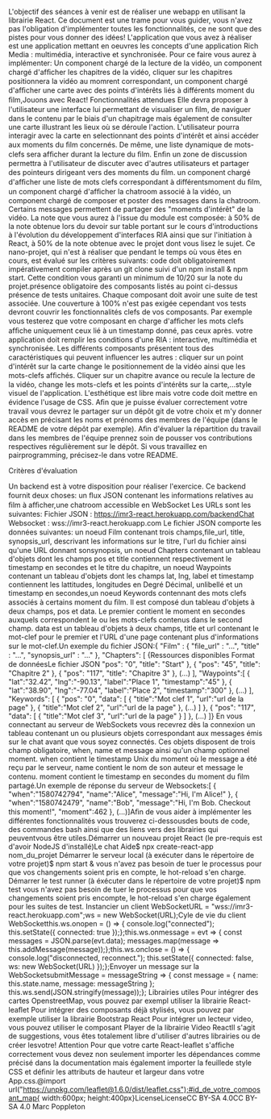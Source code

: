 L'objectif des séances à venir est de réaliser une webapp en utilisant la librairie React.
Ce document est une trame pour vous guider, vous n'avez pas l'obligation d'implémenter toutes
les fonctionnalités, ce ne sont que des pistes pour vous donner des idées!
L'application que vous avez à réaliser est une application mettant en oeuvres les concepts
d'une application Rich Media : multimédia, interactive et synchronisée.
Pour ce faire vous aurez à implémenter:
Un component chargé de la lecture de la vidéo,
un component chargé d'afﬁcher les chapitres de la vidéo, cliquer sur les chapitres
positionnera la vidéo au momrent correspondant,
un component chargé d'afﬁcher une carte avec des points d'intérêts liés à différents
moment du ﬁlm,Jouons avec React!
Fonctionnalités attendues
Elle devra proposer à l'utilisateur une interface lui permettant de visualiser
un ﬁlm, de naviguer dans le contenu par le biais d'un chapitrage mais
également de consulter une carte illustrant les lieux où se déroule l'action.
L'utilisateur pourra interagir avec la carte en selectionnant des points
d'intérêt et ainsi accéder aux moments du ﬁlm concernés. De même, une
liste dynamique de mots-clefs sera afﬁcher durant la lecture du ﬁlm. Enﬁn
un zone de discussion permettra à l'utilisateur de discuter avec d'autres
utilisateurs et partager des pointeurs dirigeant vers des moments du ﬁlm.
un component chargé d'afﬁcher une liste de mots clefs correspondant à différentsmoment du ﬁlm,
un component chargé d'afﬁcher la chatroom associé à la vidéo,
un component chargé de composer et poster des messages dans la chatroom. Certains
messages permettent de partager des "moments d'intérêt" de la vidéo.
La note que vous aurez à l'issue du module est composée:
à 50% de la note obtenue lors du devoir sur table portant sur le cours d'introductions à
l'évolution du développement d'interfaces RIA ainsi que sur l'initiation à React,
à 50% de la note obtenue avec le projet dont vous lisez le sujet.
Ce nano-projet, qui n'est à réaliser que pendant le temps où vous êtes en cours, est
évalué sur les critères suivants:
code doit obligatoirement impérativement compiler après un git clone suivi d'un
npm install & npm start. Cette condition vous garanti un minimum de 10/20 sur
la note du projet.présence obligatoire des composants listés au point ci-dessus
présence de tests unitaires. Chaque composant doit avoir une suite de test associée.
Une couverture à 100% n'est pas exigée cependant vos tests devront couvrir les
fonctionnalités clefs de vos composants. Par exemple vous testerez que votre
composant en charge d'afﬁcher les mots clefs afﬁche uniquement ceux lié à un
timestamp donné, pas ceux après.
votre application doit remplir les conditions d'une RIA : interactive, multimédia et
synchronisée. Les différents composants présentent tous des caractéristiques qui
peuvent inﬂuencer les autres : cliquer sur un point d'intérêt sur la carte change le
positionnement de la vidéo ainsi que les mots-clefs afﬁchés. Cliquer sur un chapitre
avance ou recule la lecture de la vidéo, change les mots-clefs et les points d'intérêts sur
la carte,...style visuel de l'application. L'esthétique est libre mais votre code doit mettre en
évidence l'usage de CSS.
Aﬁn que je puisse évaluer correctement votre travail vous devrez le partager sur un
dépôt git de votre choix et m'y donner accès en précisant les noms et prénoms des
membres de l'équipe (dans le README de votre dépôt par exemple). Aﬁn d'évaluer la
répartition du travail dans les membres de l'équipe prennez soin de pousser vos
contributions respectives régulièrement sur le dépôt.
Si vous travaillez en pairprogramming, précisez-le dans votre README.

Critères d'évaluation

Un backend est à votre disposition pour réaliser l'exercice. Ce backend fournit deux choses:
un ﬂux JSON contenant les informations relatives au ﬁlm à afﬁcher,une chatroom
accessible en WebSocket
Les URLs sont les suivantes:
Fichier JSON : https://imr3-react.herokuapp.com/backendChat Websocket : wss://imr3-react.herokuapp.com
Le ﬁchier JSON comporte les données suivantes:
un noeud Film contenant trois champs,file_url, title, synopsis_url,
descrivant les informations sur le titre, l'url du ﬁchier ainsi qu'une URL donnant sonsynopsis,
un noeud Chapters contenant un tableau d'objets dont les champs pos et
title contiennent respectivement le timestamp en secondes et le titre du chapitre,
un noeud Waypoints contenant un tableau d'objets dont les champs lat, lng,
label et timestamp contiennent les lattitudes, longitudes en Degré
Décimal, unlibellé et un timestamp en secondes,un noeud Keywords
contennant des mots clefs associés à certains moment du ﬁlm. Il
est composé dun tableau d'objets à deux champs, pos et data. Le premier
contient le moment en secondes auxquels correspondent le ou les mots-clefs contenus
dans le second champ. data
est un tableau d'objets à deux champs, title et
url contenant le mot-clef pour le premier et l'URL d'une page contenant plus
d'informations sur le mot-clef.Un exemple du ﬁchier JSON:{  "Film" : {    "file_url" : "...",    "title" : "...",    "synopsis_url" : "..."  },  "Chapters": [    {Ressources disponibles
Format de donnéesLe ﬁchier JSON      "pos": "0",      "title": "Start"    },    {      "pos": "45",      "title": "Chapitre 2"    },    {      "pos": "117",      "title": "Chapitre 3"    },    (...)  ],  "Waypoints":[    {      "lat":"32.42",      "lng":"-90.13",      "label":"Place 1",      "timestamp":"45"    },    {      "lat":"38.90",      "lng":"-77.04",      "label":"Place 2",      "timestamp":"300"    },    (...)  ],  "Keywords": [    {      "pos": "0",      "data": [        {          "title":"Mot clef 1",          "url":"url de la page"        },        {          "title":"Mot clef 2",          "url":"url de la page"        },        (...)      ]    },    {      "pos": "117",      "data": [        {          "title":"Mot clef 3",          "url":"url de la page"        }      ]    },    (...)  ]}
En vous connectant au serveur de WebSockets vous recevrez dès la connexion un tableau
contenant un ou plusieurs objets correspondant aux messages émis sur le chat avant que
vous soyez connectés. Ces objets disposent de trois champ obligatoire, when, name et
message ainsi qu'un champ optionnel moment. when contient le timestamp Unix du
moment où le message a été reçu par le serveur, name
contient le nom de son auteur et
message le contenu. moment contient le timestamp en secondes du moment du ﬁlm
partagé.Un exemple de réponse du serveur de Websockets:[  {    "when":"1580742794",    "name":"Alice",    "message":"Hi, I'm Alice!"  },  {    "when":"1580742479",    "name":"Bob",    "message":"Hi, I'm Bob. Checkout this moment!",    "moment":462  },  (...)]Aﬁn de vous aider à implémenter les différentes fonctionnalités vous trouverez ci-dessousdes bouts de code, des commandes bash ainsi que des liens vers des librairies qui peuventvous être utiles.Démarrer un nouveau projet React (le pre-requis est d'avoir NodeJS d'installé)Le chat
Aide$ npx create-react-app nom_du_projet
Démarrer le serveur local (à exécuter dans le répertoire de votre projet)$ npm start &
vous n'avez pas besoin de tuer le processus pour que vos changements soient pris en
compte, le hot-reload s'en charge.
Démarrer le test runner (à éxécuter dans le répertoire de votre projet)$ npm test
vous n'avez pas besoin de tuer le processus pour que vos changements soient pris encompte, le hot-reload s'en charge également pour les suites de test.
Instancier un client WebSocketURL = "wss://imr3-react.herokuapp.com";ws = new WebSocket(URL);Cyle de vie du client WebSocketthis.ws.onopen = () => {    console.log("connected");    this.setState({        connected: true    });};this.ws.onmessage = evt => {    const messages = JSON.parse(evt.data);    messages.map(message => this.addMessage(message));};this.ws.onclose = () => {    console.log("disconnected, reconnect.");    this.setState({        connected: false,        ws: new WebSocket(URL)    });};Envoyer un message sur la WebSocketsubmitMessage = messageString => {    const message = { name: this.state.name, message: messageString };    this.ws.send(JSON.stringify(message));};
Librairies utiles
Pour intégrer des cartes OpenstreetMap, vous pouvez par exempl utiliser la librairie
React-leaﬂet
Pour intégrer des composants déjà stylisés, vous pouvez par exemple utiliser la librairie
Bootstrap React
Pour intégrer un lecteur video, vous pouvez utiliser le composant Player de la librairie
Video ReactIl s'agit de suggestions, vous êtes totalement libre d'utiliser d'autres librairies ou de créer lesvotre!
Attention
Pour que votre carte React-leaﬂet s'afﬁche correctement vous devez non seulement importer
les dépendances comme précisé dans la documentation mais également importer la feuillede style CSS et déﬁnir les attributs de hauteur et largeur dans votre App.css.@import url("https://unpkg.com/leaflet@1.6.0/dist/leaflet.css");#id_de_votre_composant_map{  width:600px;   height:400px}LicenseLicenseCC BY-SA 4.0CC BY-SA 4.0 Marc Poppleton
